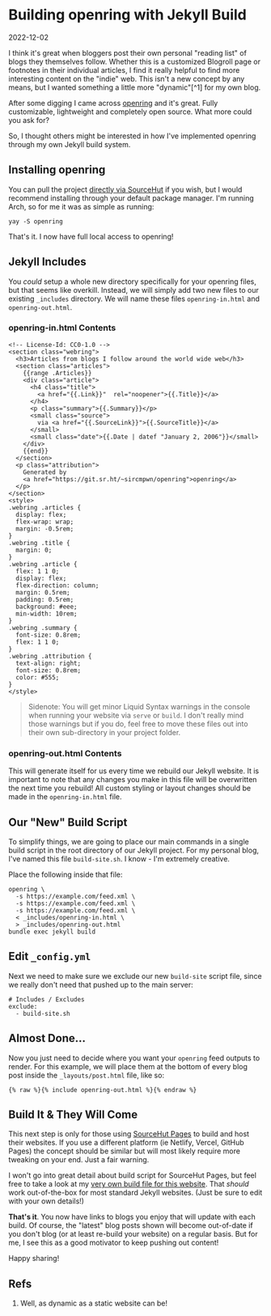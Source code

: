 # Building openring with Jekyll Build

2022-12-02

I think it's great when bloggers post their own personal "reading list" of blogs they themselves follow. Whether this is a customized Blogroll page or footnotes in their individual articles, I find it really helpful to find more interesting content on the "indie" web. This isn't a new concept by any means, but I wanted something a little more "dynamic"[^1] for my own blog.

After some digging I came across [openring](https://sr.ht/~sircmpwn/openring/) and it's great. Fully customizable, lightweight and completely open source. What more could you ask for?

So, I thought others might be interested in how I've implemented openring through my own Jekyll build system.

## Installing openring

You can pull the project [directly via SourceHut](https://sr.ht/~sircmpwn/openring/) if you wish, but I would recommend installing through your default package manager. I'm running Arch, so for me it was as simple as running:

```
yay -S openring
```

That's it. I now have full local access to openring!

## Jekyll Includes

You *could* setup a whole new directory specifically for your openring files, but that seems like overkill. Instead, we will simply add two new files to our existing `_includes` directory. We will name these files `openring-in.html` and `openring-out.html`.

### openring-in.html Contents

```
<!-- License-Id: CC0-1.0 -->
<section class="webring">
  <h3>Articles from blogs I follow around the world wide web</h3>
  <section class="articles">
    {{range .Articles}}
    <div class="article">
      <h4 class="title">
        <a href="{{.Link}}"  rel="noopener">{{.Title}}</a>
      </h4>
      <p class="summary">{{.Summary}}</p>
      <small class="source">
        via <a href="{{.SourceLink}}">{{.SourceTitle}}</a>
      </small>
      <small class="date">{{.Date | datef "January 2, 2006"}}</small>
    </div>
    {{end}}
  </section>
  <p class="attribution">
    Generated by
    <a href="https://git.sr.ht/~sircmpwn/openring">openring</a>
  </p>
</section>
<style>
.webring .articles {
  display: flex;
  flex-wrap: wrap;
  margin: -0.5rem;
}
.webring .title {
  margin: 0;
}
.webring .article {
  flex: 1 1 0;
  display: flex;
  flex-direction: column;
  margin: 0.5rem;
  padding: 0.5rem;
  background: #eee;
  min-width: 10rem;
}
.webring .summary {
  font-size: 0.8rem;
  flex: 1 1 0;
}
.webring .attribution {
  text-align: right;
  font-size: 0.8rem;
  color: #555;
}
</style>
```

> Sidenote: You will get minor Liquid Syntax warnings in the console when running your website via `serve` or `build`. I don't really mind those warnings but if you do, feel free to move these files out into their own sub-directory in your project folder.

### openring-out.html Contents

This will generate itself for us every time we rebuild our Jekyll website. It is important to note that any changes you make in this file will be overwritten the next time you rebuild! All custom styling or layout changes should be made in the `openring-in.html` file.

## Our "New" Build Script

To simplify things, we are going to place our main commands in a single build script in the root directory of our Jekyll project. For my personal blog, I've named this file `build-site.sh`. I know - I'm extremely creative.

Place the following inside that file:

```
openring \
  -s https://example.com/feed.xml \
  -s https://example.com/feed.xml \
  -s https://example.com/feed.xml \
  < _includes/openring-in.html \
  > _includes/openring-out.html
bundle exec jekyll build
```

## Edit `_config.yml`

Next we need to make sure we exclude our new `build-site` script file, since we really don't need that pushed up to the main server:

```
# Includes / Excludes
exclude:
  - build-site.sh
```

## Almost Done...

Now you just need to decide where you want your `openring` feed outputs to render. For this example, we will place them at the bottom of every blog post inside the `_layouts/post.html` file, like so:

```
{% raw %}{% include openring-out.html %}{% endraw %}
```

## Build It & They Will Come

This next step is only for those using [SourceHut Pages](https://srht.site) to build and host their websites. If you use a different platform (ie Netlify, Vercel, GitHub Pages) the concept should be similar but will most likely require more tweaking on your end. Just a fair warning.

I won't go into great detail about build script for SourceHut Pages, but feel free to take a look at my [very own build file for this website](https://git.sr.ht/~bt/bt.ht/tree/master/item/.build.yml). That *should* work out-of-the-box for most standard Jekyll websites. (Just be sure to edit with your own details!)

**That's it**. You now have links to blogs you enjoy that will update with each build. Of course, the "latest" blog posts shown will become out-of-date if you don't blog (or at least re-build your website) on a regular basis. But for me, I see this as a good motivator to keep pushing out content!

Happy sharing!

## Refs

1. Well, as dynamic as a static website can be!